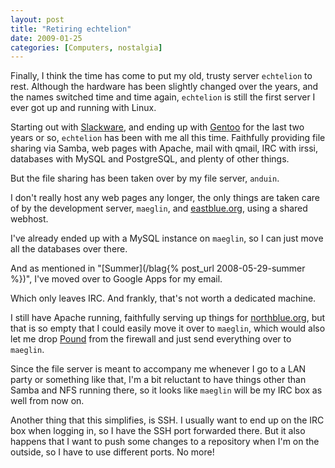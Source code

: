 ```yaml
---
layout: post
title: "Retiring echtelion"
date: 2009-01-25
categories: [Computers, nostalgia]
---
```


Finally, I think the time has come to put my old, trusty server `echtelion` to rest. Although the hardware has been slightly changed over the years, and the names switched time and time again, `echtelion` is still the first server I ever got up and running with Linux.

Starting out with [Slackware](http://www.slackware.com), and ending up with [Gentoo](http://www.gentoo.org) for the last two years or so, `echtelion` has been with me all this time. Faithfully providing file sharing via Samba, web pages with Apache, mail with qmail, IRC with irssi, databases with MySQL and PostgreSQL, and plenty of other things.

But the file sharing has been taken over by my file server, `anduin`.

I don't really host any web pages any longer, the only things are taken care of by the development server, `maeglin`, and [eastblue.org](http://eastblue.org/), using a shared webhost.

I've already ended up with a MySQL instance on `maeglin`, so I can just move all the databases over there.

And as mentioned in "[Summer](/blag{% post_url 2008-05-29-summer %})", I've moved over to Google Apps for my email.

Which only leaves IRC. And frankly, that's not worth a dedicated machine.

I still have Apache running, faithfully serving up things for [northblue.org](http://northblue.org), but that is so empty that I could easily move it over to `maeglin`, which would also let me drop [Pound](http://www.apsis.ch/pound/) from the firewall and just send everything over to `maeglin`.

Since the file server is meant to accompany me whenever I go to a LAN party or something like that, I'm a bit reluctant to have things other than Samba and NFS running there, so it looks like `maeglin` will be my IRC box as well from now on.

Another thing that this simplifies, is SSH. I usually want to end up on the IRC box when logging in, so I have the SSH port forwarded there. But it also happens that I want to push some changes to a repository when I'm on the outside, so I have to use different ports. No more!